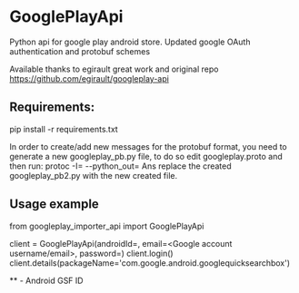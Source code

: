 # GooglePlayApi
Python api for google play android store.
Updated google OAuth authentication and protobuf schemes

Available thanks to egirault great work and original repo https://github.com/egirault/googleplay-api

## Requirements:
pip install -r requirements.txt

In order to create/add new messages for the protobuf format, you need to generate a new googleplay_pb.py file, to do so edit googleplay.proto and then run:
protoc -I=<path to this repo> --python_out=<output path> <fullpath of googleplay.proto file>
Ans replace the created googleplay_pb2.py with the new created file.

## Usage example
from googleplay_importer_api import GooglePlayApi

client = GooglePlayApi(androidId=<Android Device ID>, email=<Google account username/email>, password=<Google account password>)
client.login()
client.details(packageName='com.google.android.googlequicksearchbox')

** <Android Device ID> - Android GSF ID
